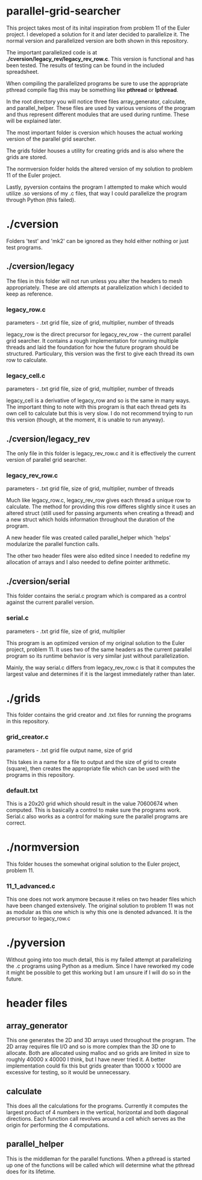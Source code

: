 # parallel-grid-searcher

This project takes most of its inital inspiration from problem 11 of the Euler project.
I developed a solution for it and later decided to parallelize it. The normal version and parallelized version are both shown in this repository.

The important parallelized code is at **./cversion/legacy_rev/legacy_rev_row.c**.
This version is functional and has been tested. The results of testing can be found in the included spreadsheet.

When compiling the parallelized programs be sure to use the appropriate pthread compile flag this may be something like **pthread** or **lpthread**.

In the root directory you will notice three files array_generator, calculate, and parallel_helper. These files are used by various versions of the program and thus represent different modules that are used during runtime. These will be explained later.

The most important folder is cversion which houses the actual working version of the parallel grid searcher.

The grids folder houses a utility for creating grids and is also where the grids are stored.

The normversion folder holds the altered version of my solution to problem 11 of the Euler project.

Lastly, pyversion contains the program I attempted to make which would utilize .so versions of my .c files, that way I could parallelize the program through Python (this failed).

# ./cversion

Folders 'test' and 'mk2' can be ignored as they hold either nothing or just test programs.

## ./cversion/legacy

The files in this folder will not run unless you alter the headers to mesh appropriately. These are old attempts at parallelization which I decided to keep as reference.

### legacy_row.c
parameters - .txt grid file, size of grid, multiplier, number of threads

legacy_row is the direct precursor for legacy_rev_row - the current parallel grid searcher. It contains a rough implementation for running multiple threads and laid the foundation for how the future program should be structured. Particulary, this version was the first to give each thread its own row to calculate.

### legacy_cell.c
parameters - .txt grid file, size of grid, multiplier, number of threads

legacy_cell is a derivative of legacy_row and so is the same in many ways. The important thing to note with this program is that each thread gets its own cell to calculate but this is very slow. I do not recommend trying to run this version (though, at the moment, it is unable to run anyway).

## ./cversion/legacy_rev

The only file in this folder is legacy_rev_row.c and it is effectively the current version of parallel grid searcher.

### legacy_rev_row.c
parameters - .txt grid file, size of grid, multiplier, number of threads

Much like legacy_row.c, legacy_rev_row gives each thread a unique row to calculate. The method for providing this row differes slightly since it uses an altered struct (still used for passing arguments when creating a thread) and a new struct which holds information throughout the duration of the program.

A new header file was created called parallel_helper which 'helps' modularize the parallel function calls.

The other two header files were also edited since I needed to redefine my allocation of arrays and I also needed to define pointer arithmetic.

## ./cversion/serial

This folder contains the serial.c program which is compared as a control against the current parallel version.

### serial.c
parameters - .txt grid file, size of grid, multiplier

This program is an optimized version of my original solution to the Euler project, problem 11. It uses two of the same headers as the current parallel program so its runtime behavior is very similar just without parallelization.

Mainly, the way serial.c differs from legacy_rev_row.c is that it computes the largest value and determines if it is the largest immediately rather than later.

# ./grids

This folder contains the grid creator and .txt files for running the programs in this repository.

### grid_creator.c
parameters - .txt grid file output name, size of grid

This takes in a name for a file to output and the size of grid to create (square), then creates the appropriate file which can be used with the programs in this repository.

### default.txt

This is a 20x20 grid which should result in the value 70600674 when computed. This is basically a control to make sure the programs work. Serial.c also works as a control for making sure the parallel programs are correct.

# ./normversion

This folder houses the somewhat original solution to the Euler project, problem 11.

### 11_1_advanced.c

This one does not work anymore because it relies on two header files which have been changed extensively. The original solution to problem 11 was not as modular as this one which is why this one is denoted advanced. It is the precursor to legacy_row.c

# ./pyversion

Without going into too much detail, this is my failed attempt at parallelizing the .c programs using Python as a medium. Since I have reworked my code it might be possible to get this working but I am unsure if I will do so in the future.

# header files

## array_generator

This one generates the 2D and 3D arrays used throughout the program. The 2D array requires file I/O and so is more complex than the 3D one to allocate. Both are allocated using malloc and so grids are limited in size to roughly 40000 x 40000 I think, but I have never tried it. A better implementation could fix this but grids greater than 10000 x 10000 are excessive for testing, so it would be unnecessary.

## calculate

This does all the calculations for the programs. Currently it computes the largest product of 4 numbers in the vertical, horizontal and both diagonal directions. Each function call revolves around a cell which serves as the origin for performing the 4 computations.

## parallel_helper

This is the middleman for the parallel functions. When a pthread is started up one of the functions will be called which will determine what the pthread does for its lifetime.
